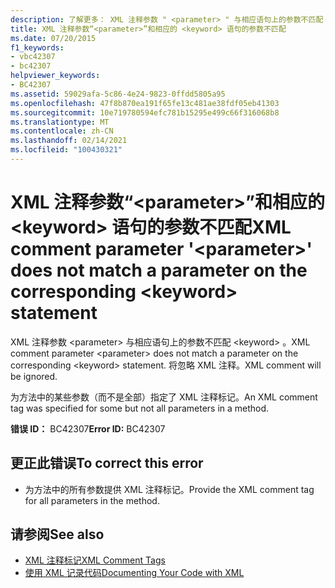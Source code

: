 ```yaml
---
description: 了解更多： XML 注释参数 " <parameter> " 与相应语句上的参数不匹配 <keyword>
title: XML 注释参数“<parameter>”和相应的 <keyword> 语句的参数不匹配
ms.date: 07/20/2015
f1_keywords:
- vbc42307
- bc42307
helpviewer_keywords:
- BC42307
ms.assetid: 59029afa-5c86-4e24-9823-0ffdd5805a95
ms.openlocfilehash: 47f8b870ea191f65fe13c481ae38fdf05eb41303
ms.sourcegitcommit: 10e719780594efc781b15295e499c66f316068b8
ms.translationtype: MT
ms.contentlocale: zh-CN
ms.lasthandoff: 02/14/2021
ms.locfileid: "100430321"
---
```

# <a name="xml-comment-parameter-parameter-does-not-match-a-parameter-on-the-corresponding-keyword-statement"></a><span data-ttu-id="50729-103">XML 注释参数“\<parameter>”和相应的 \<keyword> 语句的参数不匹配</span><span class="sxs-lookup"><span data-stu-id="50729-103">XML comment parameter '\<parameter>' does not match a parameter on the corresponding \<keyword> statement</span></span>

<span data-ttu-id="50729-104">XML 注释参数 \<parameter> 与相应语句上的参数不匹配 \<keyword> 。</span><span class="sxs-lookup"><span data-stu-id="50729-104">XML comment parameter \<parameter> does not match a parameter on the corresponding \<keyword> statement.</span></span> <span data-ttu-id="50729-105">将忽略 XML 注释。</span><span class="sxs-lookup"><span data-stu-id="50729-105">XML comment will be ignored.</span></span>  
  
 <span data-ttu-id="50729-106">为方法中的某些参数（而不是全部）指定了 XML 注释标记。</span><span class="sxs-lookup"><span data-stu-id="50729-106">An XML comment tag was specified for some but not all parameters in a method.</span></span>  
  
 <span data-ttu-id="50729-107">**错误 ID：** BC42307</span><span class="sxs-lookup"><span data-stu-id="50729-107">**Error ID:** BC42307</span></span>  
  
## <a name="to-correct-this-error"></a><span data-ttu-id="50729-108">更正此错误</span><span class="sxs-lookup"><span data-stu-id="50729-108">To correct this error</span></span>  
  
- <span data-ttu-id="50729-109">为方法中的所有参数提供 XML 注释标记。</span><span class="sxs-lookup"><span data-stu-id="50729-109">Provide the XML comment tag for all parameters in the method.</span></span>  
  
## <a name="see-also"></a><span data-ttu-id="50729-110">请参阅</span><span class="sxs-lookup"><span data-stu-id="50729-110">See also</span></span>

- [<span data-ttu-id="50729-111">XML 注释标记</span><span class="sxs-lookup"><span data-stu-id="50729-111">XML Comment Tags</span></span>](../language-reference/xmldoc/index.md)
- [<span data-ttu-id="50729-112">使用 XML 记录代码</span><span class="sxs-lookup"><span data-stu-id="50729-112">Documenting Your Code with XML</span></span>](../programming-guide/program-structure/documenting-your-code-with-xml.md)
